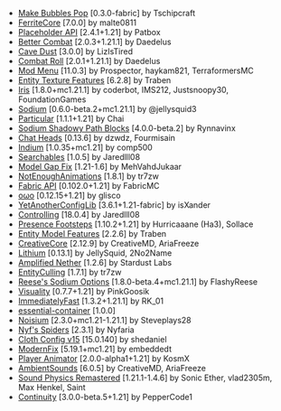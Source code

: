 - [Make Bubbles Pop](https://modrinth.com/mod/gPCdW0Wr) [0.3.0-fabric] by Tschipcraft
- [FerriteCore](https://modrinth.com/mod/uXXizFIs) [7.0.0] by malte0811
- [Placeholder API](https://modrinth.com/mod/eXts2L7r) [2.4.1+1.21] by Patbox
- [Better Combat](https://modrinth.com/mod/5sy6g3kz) [2.0.3+1.21.1] by Daedelus
- [Cave Dust](https://modrinth.com/mod/jawg7zT1) [3.0.0] by LizIsTired
- [Combat Roll](https://modrinth.com/mod/wGKYL7st) [2.0.1+1.21.1] by Daedelus
- [Mod Menu](https://modrinth.com/mod/mOgUt4GM) [11.0.3] by Prospector, haykam821, TerraformersMC
- [Entity Texture Features](https://modrinth.com/mod/BVzZfTc1) [6.2.8] by Traben
- [Iris](https://modrinth.com/mod/YL57xq9U) [1.8.0+mc1.21.1] by coderbot, IMS212, Justsnoopy30, FoundationGames
- [Sodium](https://modrinth.com/mod/AANobbMI) [0.6.0-beta.2+mc1.21.1] by @jellysquid3
- [Particular](https://modrinth.com/mod/B1CcCd9h) [1.1.1+1.21] by Chai
- [Sodium Shadowy Path Blocks](https://modrinth.com/mod/EIa1eiMm) [4.0.0-beta.2] by Rynnavinx
- [Chat Heads](https://modrinth.com/mod/Wb5oqrBJ) [0.13.6] by dzwdz, Fourmisain
- [Indium](https://modrinth.com/mod/Orvt0mRa) [1.0.35+mc1.21] by comp500
- [Searchables](https://modrinth.com/mod/fuuu3xnx) [1.0.5] by Jaredlll08
- [Model Gap Fix](https://modrinth.com/mod/QdG47OkI) [1.21-1.6] by MehVahdJukaar
- [NotEnoughAnimations](https://modrinth.com/mod/MPCX6s5C) [1.8.1] by tr7zw
- [Fabric API](https://modrinth.com/mod/P7dR8mSH) [0.102.0+1.21] by FabricMC
- [oωo](https://modrinth.com/mod/ccKDOlHs) [0.12.15+1.21] by glisco
- [YetAnotherConfigLib](https://modrinth.com/mod/1eAoo2KR) [3.6.1+1.21-fabric] by isXander
- [Controlling](https://modrinth.com/mod/xv94TkTM) [18.0.4] by Jaredlll08
- [Presence Footsteps](https://modrinth.com/mod/rcTfTZr3) [1.10.2+1.21] by Hurricaaane (Ha3), Sollace
- [Entity Model Features](https://modrinth.com/mod/4I1XuqiY) [2.2.6] by Traben
- [CreativeCore](https://modrinth.com/mod/OsZiaDHq) [2.12.9] by CreativeMD, AriaFreeze
- [Lithium](https://modrinth.com/mod/gvQqBUqZ) [0.13.1] by JellySquid, 2No2Name
- [Amplified Nether](https://modrinth.com/mod/wXiGiyGX) [1.2.6] by Stardust Labs
- [EntityCulling](https://modrinth.com/mod/NNAgCjsB) [1.7.1] by tr7zw
- [Reese's Sodium Options](https://modrinth.com/mod/Bh37bMuy) [1.8.0-beta.4+mc1.21.1] by FlashyReese
- [Visuality](https://modrinth.com/mod/rI0hvYcd) [0.7.7+1.21] by PinkGoosik
- [ImmediatelyFast](https://modrinth.com/mod/5ZwdcRci) [1.3.2+1.21.1] by RK_01
- [essential-container](https://modrinth.com/mod/k2ZPuTBm) [1.0.0]
- [Noisium](https://modrinth.com/mod/KuNKN7d2) [2.3.0+mc1.21-1.21.1] by Steveplays28
- [Nyf's Spiders](https://modrinth.com/mod/dOGM7ccu) [2.3.1] by Nyfaria
- [Cloth Config v15](https://modrinth.com/mod/9s6osm5g) [15.0.140] by shedaniel
- [ModernFix](https://modrinth.com/mod/nmDcB62a) [5.19.1+mc1.21] by embeddedt
- [Player Animator](https://modrinth.com/mod/gedNE4y2) [2.0.0-alpha1+1.21] by KosmX  
- [AmbientSounds](https://modrinth.com/mod/fM515JnW) [6.0.5] by CreativeMD, AriaFreeze
- [Sound Physics Remastered](https://modrinth.com/mod/qyVF9oeo) [1.21.1-1.4.6] by Sonic Ether, vlad2305m, Max Henkel, Saint
- [Continuity](https://modrinth.com/mod/1IjD5062) [3.0.0-beta.5+1.21] by PepperCode1

